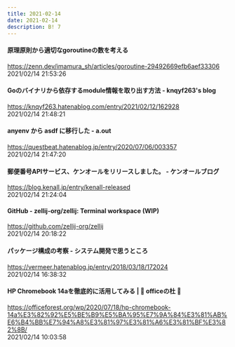 ```yaml
---
title: 2021-02-14
date: 2021-02-14
description: B! 7
---
```


#### 原理原則から適切なgoroutineの数を考える
https://zenn.dev/imamura_sh/articles/goroutine-29492669efb6aef33306<br>
2021/02/14 21:53:26<br>


#### Goのバイナリから依存するmodule情報を取り出す方法 - knqyf263's blog
https://knqyf263.hatenablog.com/entry/2021/02/12/162928<br>
2021/02/14 21:48:21<br>


#### anyenv から asdf に移行した - a.out
https://questbeat.hatenablog.jp/entry/2020/07/06/003357<br>
2021/02/14 21:47:20<br>


#### 郵便番号APIサービス、ケンオールをリリースしました。 - ケンオールブログ
https://blog.kenall.jp/entry/kenall-released<br>
2021/02/14 21:24:04<br>


#### GitHub - zellij-org/zellij: Terminal workspace (WIP)
https://github.com/zellij-org/zellij<br>
2021/02/14 20:18:22<br>


#### パッケージ構成の考察 - システム開発で思うところ
https://vermeer.hatenablog.jp/entry/2018/03/18/172024<br>
2021/02/14 16:38:32<br>


#### HP Chromebook 14aを徹底的に活用してみる | 🌴 officeの杜 🥥
https://officeforest.org/wp/2020/07/18/hp-chromebook-14a%E3%82%92%E5%BE%B9%E5%BA%95%E7%9A%84%E3%81%AB%E6%B4%BB%E7%94%A8%E3%81%97%E3%81%A6%E3%81%BF%E3%82%8B/<br>
2021/02/14 10:03:58<br>


